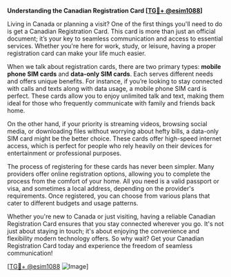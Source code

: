 **Understanding the Canadian Registration Card [[TG💪+ @esim1088](https://t.me/s/esim1088)]**

Living in Canada or planning a visit? One of the first things you'll need to do is get a Canadian Registration Card. This card is more than just an official document; it’s your key to seamless communication and access to essential services. Whether you're here for work, study, or leisure, having a proper registration card can make your life much easier.

When we talk about registration cards, there are two primary types: **mobile phone SIM cards** and **data-only SIM cards**. Each serves different needs and offers unique benefits. For instance, if you’re looking to stay connected with calls and texts along with data usage, a mobile phone SIM card is perfect. These cards allow you to enjoy unlimited talk and text, making them ideal for those who frequently communicate with family and friends back home.

On the other hand, if your priority is streaming videos, browsing social media, or downloading files without worrying about hefty bills, a data-only SIM card might be the better choice. These cards offer high-speed internet access, which is perfect for people who rely heavily on their devices for entertainment or professional purposes.

The process of registering for these cards has never been simpler. Many providers offer online registration options, allowing you to complete the process from the comfort of your home. All you need is a valid passport or visa, and sometimes a local address, depending on the provider's requirements. Once registered, you can choose from various plans that cater to different budgets and usage patterns.

Whether you're new to Canada or just visiting, having a reliable Canadian Registration Card ensures that you stay connected wherever you go. It's not just about staying in touch; it's about enjoying the convenience and flexibility modern technology offers. So why wait? Get your Canadian Registration Card today and experience the freedom of seamless communication!

[[TG💪+ @esim1088](https://t.me/s/esim1088) ![Image](https://i.postimg.cc/Y0z9fWf4/image.png)]